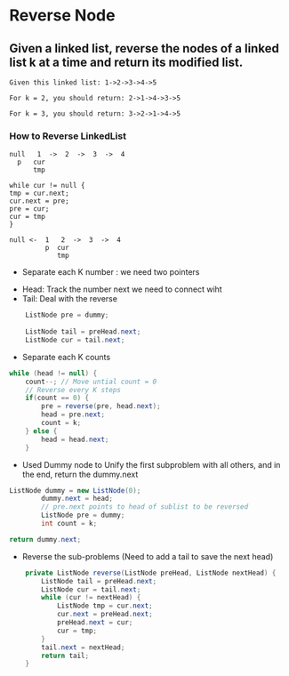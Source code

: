 # Reverse Node

## Given a linked list, reverse the nodes of a linked list k at a time and return its modified list.


```
Given this linked list: 1->2->3->4->5

For k = 2, you should return: 2->1->4->3->5

For k = 3, you should return: 3->2->1->4->5
```

### How to Reverse LinkedList
```
null   1  ->  2  ->  3  ->  4
  p   cur
      tmp

while cur != null {
tmp = cur.next;
cur.next = pre;
pre = cur;
cur = tmp
} 

null <-  1   2  ->  3  ->  4
         p  cur
            tmp
```

- Separate each K number : we need two pointers
* Head: Track the number next we need to connect wiht
* Tail: Deal with the reverse
```java
    ListNode pre = dummy;
    
    ListNode tail = preHead.next;
    ListNode cur = tail.next;
```
- Separate each K counts
```java
while (head != null) {
    count--; // Move untial count = 0
    // Reverse every K steps
    if(count == 0) {
        pre = reverse(pre, head.next);
        head = pre.next;
        count = k;
    } else {
        head = head.next;
    }
```
- Used Dummy node to Unify the first subproblem with all others, and in the end, return the dummy.next
```java
ListNode dummy = new ListNode(0);
        dummy.next = head;
        // pre.next points to head of sublist to be reversed
        ListNode pre = dummy;
        int count = k;

return dummy.next;
```

- Reverse the sub-problems (Need to add a tail to save the next head)
```java
    private ListNode reverse(ListNode preHead, ListNode nextHead) {
        ListNode tail = preHead.next;
        ListNode cur = tail.next;
        while (cur != nextHead) {
            ListNode tmp = cur.next;
            cur.next = preHead.next;
            preHead.next = cur;
            cur = tmp;
        }
        tail.next = nextHead;
        return tail;
    }
```
